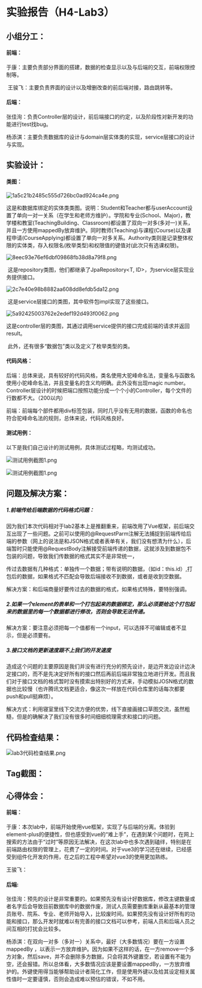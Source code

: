 # 实验报告（H4-Lab3）

## 小组分工：

#### 前端：

​	于康：主要负责部分界面的搭建，数据的检查显示以及与后端的交互，前端权限控制等。

​	王骏飞：主要负责界面的设计以及增删改查的前后端对接，路由跳转等。

#### 后端：

​	张佳洵：负责Controller层的设计，前后端接口的约定，以及阶段性对新开发的功能进行test找bug。

​	杨添淇：主要负责数据库的设计与domain层实体类的实现，service层接口的设计与实现。

## 实验设计：

#### 类图：

![1a5c21b2485c555d726bc0ad924ca4e.png](https://s2.loli.net/2022/04/15/PZyH4uzFLeBxSbR.png)

​		这是和数据库绑定的实体类类图。说明：Student和Teacher都与userAccount设置了单向一对一关系（在学生和老师方维护）。学院和专业(School、Major)，教学楼和教室(TeachingBuilding、Classroom)都设置了双向一对多(多对一)关系，并且一方使用mappedBy放弃维护。同时教师(Teaching)与课程(Course)以及课程申请(CourseApplying)都设置了单向一对多关系。Authority类则是记录整体权限的实体类，存入权限名(枚举类型)和权限值的键值对(此次只有选课权限)。

![8eec93e76ef6dbf09868fb38d8a79f8.png](https://s2.loli.net/2022/04/15/8xdn7QbPIvCuNJr.png)

​		这是repository类图，他们都继承了JpaRepository<T, ID>，为service层实现业务提供接口。

![2c7e40e98b8882aa608dd8efdb5da12.png](https://s2.loli.net/2022/04/15/V13KHMz2SiEgnXR.png)

​		这是service层接口的类图，其中软件包impl实现了这些接口。

![5a92425003762e2edef192d493f0062.png](https://s2.loli.net/2022/04/15/nwl3ym5DQL1jvUc.png)

​		这是controller层的类图，其通过调用service提供的接口完成前端的请求并返回result。

​		此外，还有很多“数据包”类以及定义了枚举类型的类。

#### 代码风格：

后端：总体来说，具有较好的代码风格，类名使用大驼峰命名法，变量名与函数名使用小驼峰命名法，并且变量名的含义均明确。此外没有出现magic number。Controller层设计的时候把端口按照功能分成一个个小的Controller，每个文件的行数都不大。（200以内）

前端：前端每个部件都用div标签包装，同时几乎没有无用的数据，函数的命名也符合驼峰命名法的规则，总体来说，代码风格良好。

#### 测试用例：

以下是我们自己设计的测试用例，具体测试过程略，均测试成功。

![测试用例截图1.png](https://s2.loli.net/2022/04/15/dnbDm5sRVNSCKgy.png)

![测试用例截图1.png](https://s2.loli.net/2022/04/15/dnbDm5sRVNSCKgy.png)

## 问题及解决方案：

##### 1.前端传给后端数据的代码格式问题：

因为我们本次代码相对于lab2基本上是推翻重来，前端改用了Vue框架，前后端交互出现了一些问题。之前可以使用的@RequestParm注解无法捕捉到前端传给后端的参数（网上的说法是和JSON格式或者表单有关，我们没有想清为什么），后端暂时只能使用@RequestBody注解接受前端传递的数据，这就涉及到数据包不包装的问题，导致我们传数据的格式其实不是非常统一，

传过去数据有几种格式：单独传一个数据；带有说明的数据，（如id：this.id）,打包后的数据，如果格式不匹配会导致后端接收不到数据，或者是收到空数据。

解决方案：和后端商量好要传过去的数据的格式，如果格式特殊，要特别强调。

##### 2.如果一个element的表单和一个打包起来的数据绑定，那么必须要给这个打包起来的数据里的每一个数据都进行修改，否则会导致无法传递。

解决方案：要注意必须把每一个值都有一个input，可以选择不可编辑或者不显示，但是必须要有。

##### 3.接口文档的更新速度跟不上我们的开发速度

造成这个问题的主要原因是我们并没有进行充分的预先设计，是边开发边设计边决定接口的，而不是先决定好所有的接口然后再前后端非常独立地进行开发。而且我们对于接口文档的格式暂时没有摸索出特别好的方式来，手动模拟JOSN格式的数据也比较慢（也许腾讯文档更适合，像这次一样放在代码仓库里的话每次都要push和pull挺麻烦）。

解决方式：利用寝室里线下交流方便的优势，线下直接画接口草图交流，虽然粗糙，但是的确解决了我们没有很多时间细细梳理需求和接口的问题。

## 代码检查结果：

![lab3代码检查结果.png](https://s2.loli.net/2022/04/15/y4NjJ9xKEadoz7X.png)

## Tag截图：





## 心得体会：

#### 前端：

于康：本次lab中，前端开始使用vue框架，实现了与后端的分离。体验到element-plus的便捷性，但也感受到vue的“难上手”，在遇到某个问题时，在网上搜索的方法由于“过时”等原因无法解决，在这次lab中也多次遇到磕绊，特别是在前端路由权限的管理上，花费了一定的时间。对于vue3的学习还在继续，已经感受到组件化开发的作用，在之后的工程中希望对vue3的使用更加熟练。

王骏飞：



#### 后端:

张佳洵：预先的设计是非常重要的。如果预先没有设计好数据库，修改主键数量或者名字后会导致目前数据库中的数据作废，测试人员需要删库重新从最基本的管理员账号、院系、专业、老师开始导入，比较废时间。如果预先没有设计好所有的功能和接口，那么开发时就难以有完善的接口文档可以参考，前端人员和后端人员之间互相的打扰会比较多。

杨添淇：在双向一对多（多对一）关系中，最好（大多数情况）要在一方设置mappedBy ，以表示一方放弃维护。因为如果不这样的话，在一方remove一个多方对象，然后save，并不会删除多方数据，只会将其外键置空，若设置有不能为空，还会报错。所以总体看，大多数情况应该是要设置mappedBy，一方放弃维护的。外键使用得当能够帮助设计者简化工作，但是使用外键以及给其设定相关属性值时一定要谨慎，否则会造成难以预估的错误，不如不用。